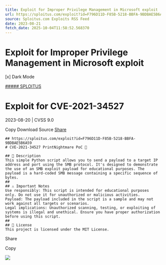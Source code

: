 ```yaml
---
title: Exploit for Improper Privilege Management in Microsoft exploit
url: https://sploitus.com/exploit?id=F796D11D-F85B-5218-BBFA-9BDBAE5B6A59&utm_source=rss&utm_medium=rss
source: Sploitus.com Exploits RSS Feed
date: 2023-08-21
fetch_date: 2025-10-04T11:58:52.568370
---
```


# Exploit for Improper Privilege Management in Microsoft exploit

[x]
Dark Mode

[##### SPLOITUS](/)

# Exploit for CVE-2021-34527

2023-08-20 | CVSS 9.0

Copy
Download
Source
[Share](#share-url)

```
## https://sploitus.com/exploit?id=F796D11D-F85B-5218-BBFA-9BDBAE5B6A59
# CVE-2021-34527 PrintNightmare PoC 👾

## 📝 Description
This simple Python script allows you to send a payload to a target IP address and port using the SMB protocol. It's designed to demonstrate the use of an SMB exploit payload for educational purposes. The payload is a hard-coded SMB message containing a specific sequence of bytes.
##
## ⚠️ Important Notes
Use responsibly: This script is intended for educational purposes only. Do not use it for unauthorized or malicious activities.
Payload: The payload included in the script is a sample and may not work against all targets or scenarios.
Legal implications: Unauthorized scanning, testing, or exploiting of systems is illegal and unethical. Ensure you have proper authorization before using this script.
##
## 📜 License
This project is licensed under the MIT License.
```

Share

Copy

![](https://mc.yandex.ru/watch/54912310)